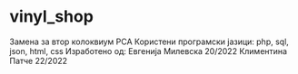 # vinyl_shop
Замена за втор колоквиум РСА
Користени програмски јазици: php, sql, json, html, css
Изработено од:
    Евгенија Милевска 20/2022
    Климентина Патче 22/2022
